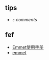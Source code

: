 ## tips
+ `c` *comments*
## fef
+ [Emmet使用手册](https://www.w3cplus.com/tools/emmet-cheat-sheet.html)
+ [emmet](http://docs.emmet.io/cheat-sheet/)